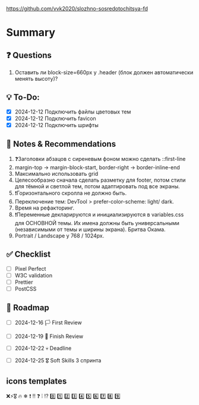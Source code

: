https://github.com/vvk2020/slozhno-sosredotochitsya-fd

# Summary

## ❓ Questions
1. Оставить ли block-size=660px у .header (блок должен автоматически менять высоту)?

## 💡 To-Do:
- [x] 2024-12-12 Подключить файлы цветовых тем
- [x] 2024-12-12 Подключить favicon
- [x] 2024-12-12 Подключить шрифты

## 📌 Notes & Recommendations
1. ❓Заголовки абзацов с сиреневым фоном можно сделать ::first-line 
2. margin-top -> margin-block-start, border-right -> border-inline-end
3. Максимально использовать grid
4. Целесообразно сначала сделать разметку для footer, потом стили для тёмной и светлой тем, потом адаптировать под все экраны.
5. ❗Горизонтального скролла не должно быть.
6. Переключение тем: DevTool > prefer-color-scheme: light/ dark.
7. Время на рефакторинг.
8. ❗Переменные декларируются и инициализируются в variables.css для ОСНОВНОЙ темы. Их имена должны быть универсальными (независимыми от темы и ширины экрана). Бритва Окама.
9. Portrait / Landscape у 768 / 1024px.

## ✅ Checklist
- [ ] Pixel Perfect
- [ ] W3C validation
- [ ] Prettier
- [ ] PostCSS

## 📅 Roadmap
- [ ] 2024-12-16 🏳️ First Review
- [ ] 2024-12-19 🏁 Finish Review
- [ ] 2024-12-22 💀 Deadline
- [ ] 2024-12-25 🎖️ Soft Skills 3 спринта


## icons templates
❌⚡🎖️ 🔥 ❄ ❗ ‼️ ❓ ❕ ⁉️ 0️⃣ 1️⃣ 2️⃣ 3️⃣ 4️⃣ 5️⃣ 6️⃣ 7️⃣ 8️⃣ 9️⃣